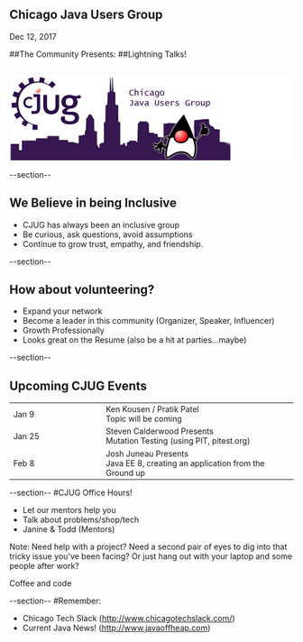 ## Chicago Java Users Group

Dec 12, 2017

##The Community Presents:
##Lightning Talks!


<div style="background-color: white; margin-top: 30px;">
	<img src="images/cjug.gif" style="border: none; box-shadow: none;"/>
</div>

--section--
## We Believe in being Inclusive
 * CJUG has always been an inclusive group
 * Be curious, ask questions, avoid assumptions
 * Continue to grow trust, empathy, and friendship.

--section--

## How about volunteering?
 * Expand your network
 * Become a leader in this community (Organizer, Speaker, Influencer)
 * Growth Professionally
 * Looks great on the Resume (also be a hit at parties...maybe)

--section--

## Upcoming CJUG Events
<table class="upcoming-events"  width=800>
<tr>
  <td width=150>Jan 9</td>
  <td>Ken Kousen / Pratik Patel
    <br/>
    Topic will be coming
  </td>
</tr>
<tr>
  <td width=150>Jan 25</td>
  <td>Steven Calderwood Presents
    <br/>
    Mutation Testing (using PIT, pitest.org)
  </td>
</tr>

<tr>
  <td width=150>Feb 8</td>
  <td>Josh Juneau Presents
    <br/>
    Java EE 8, creating an application from the Ground up
  </td>
</tr>
</table>

--section--
#CJUG Office Hours!
* Let our mentors help you
* Talk about problems/shop/tech
* Janine &amp; Todd (Mentors)

Note:
Need help with a project? Need a second pair of eyes to dig into that
tricky issue you've been facing? Or just hang out with your laptop
and some people after work?

Coffee and code

--section--
#Remember:
 * Chicago Tech Slack (http://www.chicagotechslack.com/)
 * Current Java News! (http://www.javaoffheap.com)
